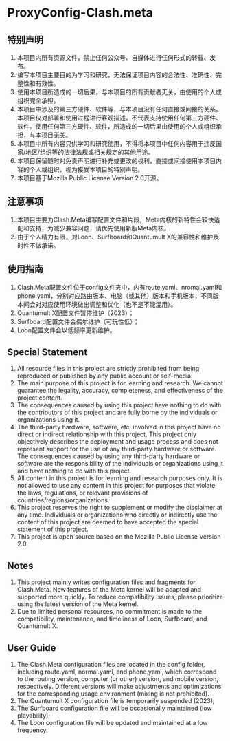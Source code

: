 # ProxyConfig-Clash.meta


## 特别声明
1. 本项目内所有资源文件，禁止任何公众号、自媒体进行任何形式的转载、发布。
2. 编写本项目主要目的为学习和研究，无法保证项目内容的合法性、准确性、完整性和有效性。
3. 使用本项目所造成的一切后果，与本项目的所有贡献者无关，由使用的个人或组织完全承担。
4. 本项目中涉及的第三方硬件、软件等，与本项目没有任何直接或间接的关系。本项目仅对部署和使用过程进行客观描述，不代表支持使用任何第三方硬件、软件。使用任何第三方硬件、软件，所造成的一切后果由使用的个人或组织承担，与本项目无关。
5. 本项目中所有内容只供学习和研究使用，不得将本项目中任何内容用于违反国家/地区/组织等的法律法规或相关规定的其他用途。
6. 本项目保留随时对免责声明进行补充或更改的权利，直接或间接使用本项目内容的个人或组织，视为接受本项目的特别声明。
7. 本项目基于Mozilla Public License Version 2.0开源。

## 注意事项
1. 本项目主要为Clash.Meta编写配置文件和片段，Meta内核的新特性会较快适配和支持，为减少兼容问题，请优先使用新版Meta内核。
2. 由于个人精力有限，对Loon、Surfboard和Quantumult X的兼容性和维护及时性不做承诺。

## 使用指南
1. Clash.Meta配置文件位于config文件夹中，内有route.yaml、nromal.yaml和phone.yaml，分别对应路由版本、电脑（或其他）版本和手机版本，不同版本间会对对应使用环境做出调整和优化（也不是不能混用）。
2. Quantumult X配置文件暂停维护（2023）；
3. Surfboard配置文件会偶尔维护（可玩性低）；
4. Loon配置文件会以低频率更新维护。


## Special Statement
1. All resource files in this project are strictly prohibited from being reproduced or published by any public account or self-media.
2. The main purpose of this project is for learning and research. We cannot guarantee the legality, accuracy, completeness, and effectiveness of the project content.
3. The consequences caused by using this project have nothing to do with the contributors of this project and are fully borne by the individuals or organizations using it.
4. The third-party hardware, software, etc. involved in this project have no direct or indirect relationship with this project. This project only objectively describes the deployment and usage process and does not represent support for the use of any third-party hardware or software. The consequences caused by using any third-party hardware or software are the responsibility of the individuals or organizations using it and have nothing to do with this project.
5. All content in this project is for learning and research purposes only. It is not allowed to use any content in this project for purposes that violate the laws, regulations, or relevant provisions of countries/regions/organizations.
6. This project reserves the right to supplement or modify the disclaimer at any time. Individuals or organizations who directly or indirectly use the content of this project are deemed to have accepted the special statement of this project.
7. This project is open source based on the Mozilla Public License Version 2.0.

## Notes
1. This project mainly writes configuration files and fragments for Clash.Meta. New features of the Meta kernel will be adapted and supported more quickly. To reduce compatibility issues, please prioritize using the latest version of the Meta kernel.
2. Due to limited personal resources, no commitment is made to the compatibility, maintenance, and timeliness of Loon, Surfboard, and Quantumult X.

## User Guide
1. The Clash.Meta configuration files are located in the config folder, including route.yaml, normal.yaml, and phone.yaml, which correspond to the routing version, computer (or other) version, and mobile version, respectively. Different versions will make adjustments and optimizations for the corresponding usage environment (mixing is not prohibited).
2. The Quantumult X configuration file is temporarily suspended (2023);
3. The Surfboard configuration file will be occasionally maintained (low playability);
4. The Loon configuration file will be updated and maintained at a low frequency.